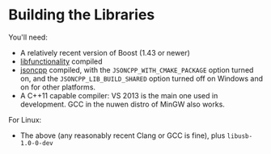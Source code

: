 # Building the Libraries

You'll need:

- A relatively recent version of Boost (1.43 or newer)
- [libfunctionality][] compiled
- [jsoncpp][] compiled, with the `JSONCPP_WITH_CMAKE_PACKAGE` option turned on, and the `JSONCPP_LIB_BUILD_SHARED` option turned off on Windows and on for other platforms.
- A C++11 capable compiler: VS 2013 is the main one used in development. GCC in the nuwen distro of MinGW also works.

For Linux:

- The above (any reasonably recent Clang or GCC is fine), plus `libusb-1.0-0-dev`

[libfunctionality]:https://github.com/sensics/libfunctionality
[jsoncpp]:https://github.com/sensics/jsoncpp